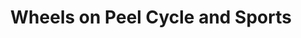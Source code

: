 ---
title: "Wheels on Peel Cycle and Sports"
url: /new-hamburg/wheels-on-peel-cycle-and-sports/
shop: Fahrrad
---